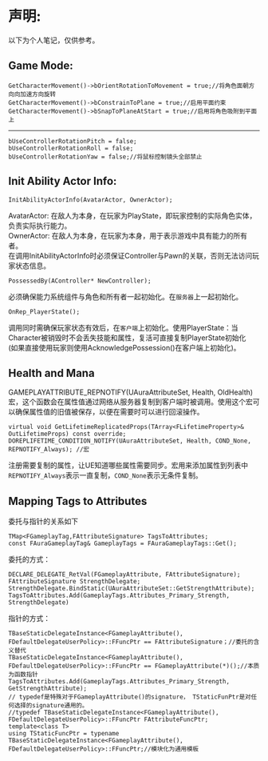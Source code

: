 声明:
=
以下为个人笔记，仅供参考。

Game Mode:
-
    GetCharacterMovement()->bOrientRotationToMovement = true;//将角色面朝方向向加速方向旋转
    GetCharacterMovement()->bConstrainToPlane = true;//启用平面约束
    GetCharacterMovement()->bSnapToPlaneAtStart = true;//启用将角色吸附到平面上
----------------------------------------------------------------------------------------------------
    bUseControllerRotationPitch = false;
    bUseControllerRotationRoll = false;
    bUseControllerRotationYaw = false;//将鼠标控制镜头全部禁止

Init Ability Actor Info:
-	
    InitAbilityActorInfo(AvatarActor, OwnerActor);
AvatarActor: 在敌人为本身，在玩家为PlayState，即玩家控制的实际角色实体，负责实际执行能力。<br>
OwnerActor: 在敌人为本身，在玩家为本身，用于表示游戏中具有能力的所有者。<br>
在调用InitAbilityActorInfo时必须保证Controller与Pawn的关联，否则无法访问玩家状态信息。

    PossessedBy(AController* NewController);
必须确保能力系统组件与角色和所有者一起初始化。在`服务器`上一起初始化。

    OnRep_PlayerState();
调用同时需确保玩家状态有效后，在`客户端`上初始化。使用PlayerState：当Character被销毁时不会丢失技能和属性，复活可直接复制PlayerState初始化<br>
(如果直接使用玩家则使用AcknowledgePossession()在客户端上初始化)。<br>

Health and Mana
-
GAMEPLAYATTRIBUTE_REPNOTIFY(UAuraAttributeSet, Health, OldHealth)
宏，这个函数会在属性值通过网络从服务器复制到客户端时被调用。使用这个宏可以确保属性值的旧值被保存，以便在需要时可以进行回滚操作。

    virtual void GetLifetimeReplicatedProps(TArray<FLifetimeProperty>& OutLifetimeProps) const override;
    DOREPLIFETIME_CONDITION_NOTIFY(UAuraAttributeSet, Health, COND_None, REPNOTIFY_Always); //宏
注册需要复制的属性，让UE知道哪些属性需要同步。宏用来添加属性到列表中`REPNOTIFY_Always`表示一直复制，`COND_None`表示无条件复制。

Mapping Tags to Attributes
-
委托与指针的关系如下

    TMap<FGameplayTag,FAttributeSignature> TagsToAttributes;
    const FAuraGameplayTag& GameplayTags = FAuraGameplayTags::Get();
委托的方式：

    DECLARE_DELEGATE_RetVal(FGameplayAttribute, FAttributeSignature);
    FAttributeSignature StrengthDelegate;
    StrengthDelegate.BindStatic(UAuraAttributeSet::GetStrengthAttribute);
    TagsToAttributes.Add(GameplayTags.Attributes_Primary_Strength, StrengthDelegate)
指针的方式：

    TBaseStaticDelegateInstance<FGameplayAttribute(), FDefaultDelegateUserPolicy>::FFuncPtr == FAttributeSignature；//委托的含义替代
    TBaseStaticDelegateInstance<FGameplayAttribute(), FDefaultDelegateUserPolicy>::FFuncPtr == FGameplayAttribute(*)();//本质为函数指针
    TagsToAttributes.Add(GameplayTags.Attributes_Primary_Strength, GetStrengthAttribute);
    // typedef是特殊对于FGameplayAttribute()的signature， TStaticFunPtr是对任何选择的signature通用的。
    //typedef TBaseStaticDelegateInstance<FGameplayAttribute(), FDefaultDelegateUserPolicy>::FFuncPtr FAttributeFuncPtr;
    template<class T>
    using TStaticFuncPtr = typename TBaseStaticDelegateInstance<FGameplayAttribute(), FDefaultDelegateUserPolicy>::FFuncPtr;//模块化为通用模板
